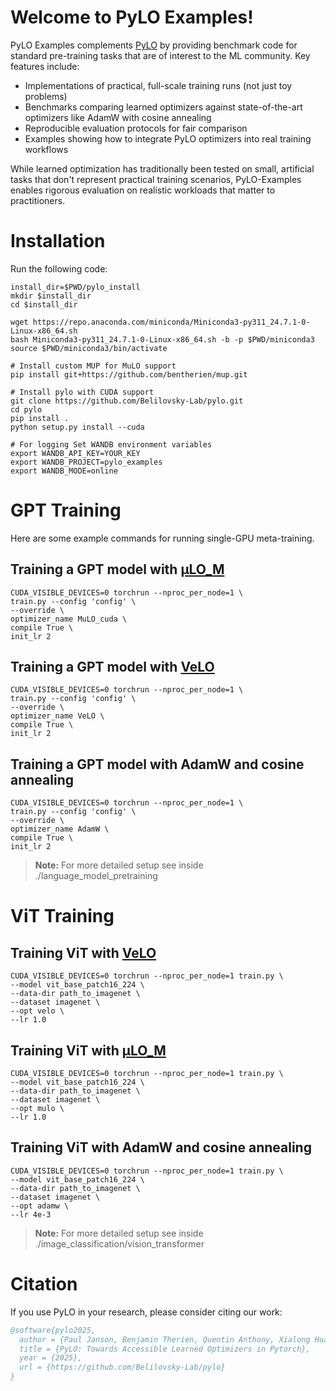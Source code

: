 # Welcome to PyLO Examples!

PyLO Examples complements [PyLO](https://github.com/Belilovsky-Lab/pylo) by providing benchmark code for standard pre-training tasks that are of interest to the ML community. Key features include:

- Implementations of practical, full-scale training runs (not just toy problems)
- Benchmarks comparing learned optimizers against state-of-the-art optimizers like AdamW with cosine annealing
- Reproducible evaluation protocols for fair comparison
- Examples showing how to integrate PyLO optimizers into real training workflows

While learned optimization has traditionally been tested on small, artificial tasks that don't represent practical training scenarios, PyLO-Examples enables rigorous evaluation on realistic workloads that matter to practitioners.



# Installation 

Run the following code:
```
install_dir=$PWD/pylo_install
mkdir $install_dir
cd $install_dir

wget https://repo.anaconda.com/miniconda/Miniconda3-py311_24.7.1-0-Linux-x86_64.sh
bash Miniconda3-py311_24.7.1-0-Linux-x86_64.sh -b -p $PWD/miniconda3
source $PWD/miniconda3/bin/activate

# Install custom MUP for MuLO support
pip install git+https://github.com/bentherien/mup.git

# Install pylo with CUDA support
git clone https://github.com/Belilovsky-Lab/pylo.git
cd pylo
pip install .
python setup.py install --cuda 

# For logging Set WANDB environment variables
export WANDB_API_KEY=YOUR_KEY
export WANDB_PROJECT=pylo_examples
export WANDB_MODE=online

```

# GPT Training

Here are some example commands for running single-GPU meta-training.


## Training a GPT model with [µLO_M](https://arxiv.org/abs/2406.00153)
```
CUDA_VISIBLE_DEVICES=0 torchrun --nproc_per_node=1 \
train.py --config 'config' \
--override \
optimizer_name MuLO_cuda \
compile True \
init_lr 2
```

## Training a GPT model with [VeLO](https://arxiv.org/abs/2211.09760)
```
CUDA_VISIBLE_DEVICES=0 torchrun --nproc_per_node=1 \
train.py --config 'config' \
--override \
optimizer_name VeLO \
compile True \
init_lr 2
```

## Training a GPT model with AdamW and cosine annealing
```
CUDA_VISIBLE_DEVICES=0 torchrun --nproc_per_node=1 \
train.py --config 'config' \
--override \
optimizer_name AdamW \
compile True \
init_lr 2
```
> **Note:** For more detailed setup see inside ./language_model_pretraining


# ViT Training

## Training ViT with [VeLO](https://arxiv.org/abs/2211.09760)
```
CUDA_VISIBLE_DEVICES=0 torchrun --nproc_per_node=1 train.py \
--model vit_base_patch16_224 \
--data-dir path_to_imagenet \
--dataset imagenet \
--opt velo \
--lr 1.0
```

## Training ViT with [µLO_M](https://arxiv.org/abs/2406.00153)
```
CUDA_VISIBLE_DEVICES=0 torchrun --nproc_per_node=1 train.py \
--model vit_base_patch16_224 \
--data-dir path_to_imagenet \
--dataset imagenet \
--opt mulo \
--lr 1.0
```

## Training ViT with AdamW and cosine annealing
```
CUDA_VISIBLE_DEVICES=0 torchrun --nproc_per_node=1 train.py \
--model vit_base_patch16_224 \
--data-dir path_to_imagenet \
--dataset imagenet \
--opt adamw \
--lr 4e-3
```
> **Note:** For more detailed setup see inside ./image_classification/vision_transformer

# Citation

If you use PyLO in your research, please consider citing our work:

```bibtex
@software{pylo2025,
  author = {Paul Janson, Benjamin Therien, Quentin Anthony, Xialong Huang, Abhinav Moudgil and Eugene Belilovsky},
  title = {PyLO: Towards Accessible Learned Optimizers in Pytorch},
  year = {2025},
  url = {https://github.com/Belilovsky-Lab/pylo}
}
```
